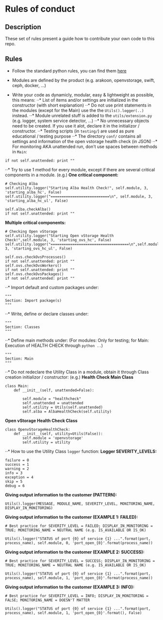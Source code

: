 # Rules of conduct

## Description
These set of rules present a guide how to contribute your own code to this repo.

## Rules

* Follow the standard python rules, you can find them [here](https://www.python.org/dev/peps/pep-0008/)

* Modules are defined by the product (e.g. arakoon, openvstorage, swift, ceph, docker, ...)

* Write your code as dynamicly, modular, easy & lightweight as possible, this means:
⋅⋅* List of items and/or settings are initialized in the constructor (with short explanation)
⋅⋅* Do not use print statements in the modules (except for the Main) use the the `Utils().logger(..)` instead.
⋅⋅* Module unrelated stuff is added to the `utils/extension.py` (e.g. logger, system service detector, ...)
⋅⋅* No unnecessary objects need to be created. If you use it alot, declare it in the initializor / constructor.
⋅⋅* Testing scripts (in `testing/`) are used as pure educational / testing purpose
⋅⋅* The directory `conf/` contains all settings and information of the open vstorage health check (in JSON)
⋅⋅* For monitoring AKA unattended run, don't use spaces between methods in `Main`:
```
if not self.unattended: print ""
```

⋅⋅* Try to use 1 method for every module, except if there are several critical components in a module. (e.g.)
**One critical component:**
```
# Checking Alba
self.utility.logger("Starting Alba Health Check!", self.module, 3, 'starting_alba_hc', False)
self.utility.logger("===========================\n", self.module, 3, 'starting_alba_hc_ul', False)

self.alba.checkAlba()
if not self.unattended: print ""
```

**Multiple critical components:**
```
# Checking Open vStorage
self.utility.logger("Starting Open vStorage Health Check!",self.module, 3, 'starting_ovs_hc', False)
self.utility.logger("====================================\n",self.module, 3, 'starting_ovs_hc_ul', False)

self.ovs.checkOvsProcesses()
if not self.unattended: print ""
self.ovs.checkOvsWorkers()
if not self.unattended: print ""
self.ovs.checkOvsPackages()
if not self.unattended: print ""
```

⋅⋅* Import default and custom packages under:
```
"""
Section: Import package(s)
"""
```

⋅⋅* Write, define or declare classes under:
```
"""
Section: Classes
"""
```

⋅⋅* Define main methods under: (For modules: Only for testing; for Main: Execution of HEALTH CHECK through `python ..`)
```
"""
Section: Main
"""
```

⋅⋅* Do not redeclare the Utility Class in a module, obtain it through Class creation initializor / constructor: (e.g.)
**Health Check Main Class**
```
class Main:
    def __init__(self, unattended=False):

        self.module = "healthcheck"
        self.unattended = unattended
        self.utility = Utils(self.unattended)
        self.alba = AlbaHealthCheck(self.utility)
```

**Open vStorage Health Check Class**
```
class OpenvStorageHealthCheck:
    def __init__(self, utility=Utils(False)):
        self.module = 'openvstorage'
        self.utility = utility
```

⋅⋅* How to use the Utility Class `logger` function:
**Logger SEVERITY_LEVELS:**
```
failure = 0
success = 1
warning = 2
info = 3
exception = 4
skip = 5
debug = 6
```

**Giving output information to the customer (PATTERN):**
```
Utils().logger(MESSAGE, MODULE_NAME, SEVERITY_LEVEL, MONITORING_NAME, DISPLAY_IN_MONITORING)
```

**Giving output information to the customer (EXAMPLE 1: FAILED):**
```
# Best practice for SEVERITY_LEVEL = FAILED; DISPLAY_IN_MONITORING = TRUE; MONITORING_NAME = NEUTRAL NAME (e.g. IS_AVAILABLE OR IS_OK)

Utils().logger("STATUS of port {0} of service {1} ...".format(port, process_name), self.module, 0, 'port_open_{0}'.format(process_name))
```

**Giving output information to the customer (EXAMPLE 2: SUCCESS):**
```
# Best practice for SEVERITY_LEVEL = SUCCESS; DISPLAY_IN_MONITORING = TRUE; MONITORING_NAME = NEUTRAL NAME (e.g. IS_AVAILABLE OR IS_OK)

Utils().logger("STATUS of port {0} of service {1} ...".format(port, process_name), self.module, 1, 'port_open_{0}'.format(process_name))
```

**Giving output information to the customer (EXAMPLE 3: INFO):**
```
# Best practice for SEVERITY_LEVEL = INFO; DISPLAY_IN_MONITORING = FALSE; MONITORING_NAME = DOESN'T MATTER

Utils().logger("STATUS of port {0} of service {1} ...".format(port, process_name), self.module, 1, 'port_open_{0}'.format(), False)
```

